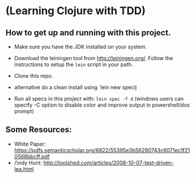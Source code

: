 # (Learning Clojure with TDD)

How to get up and running with this project.
--
- Make sure you have the JDK installed on your system.

- Download the leiningen tool from http://leiningen.org/. Follow the instructions to setup the `lein` script in your path.

- Clone this repo.

- alternative do a clean install using `lein new speclj <PROJ-NAME>

- Run all specs in this project with: `lein spec -f d` (windows users can specify -C option to disable color and improve output in powershell/dos prompt)



Some Resources:
--

- White Paper: https://pdfs.semanticscholar.org/6822/55395e3b56290743c6071ec1f210566bbcff.pdf
- /\ndy Hunt: http://toolshed.com/articles/2008-10-07-test-driven-lea.html
